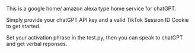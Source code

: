 This is a google home/ amazon alexa type home service for chatGPT.

Simply provide your chatGPT API key and a valid TikTok Session ID Cookie to get started.

Set your activation phrase in the test.py, then you can speak to chatGPT and get verbal reponses.
